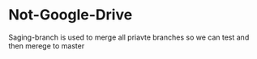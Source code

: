# Not-Google-Drive
Saging-branch is used to merge all priavte branches so we can test and then merege to master
